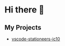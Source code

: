 # Hi there 👋
## My Projects
 - [vscode-stationeers-ic10](https://marketplace.visualstudio.com/items?itemName=Traineratwot.stationeers-ic10)

<!--
**Traineratwot/Traineratwot** is a ✨ _special_ ✨ repository because its `README.md` (this file) appears on your GitHub profile.

Here are some ideas to get you started:

- 🔭 I’m currently working on ...
- 🌱 I’m currently learning ...
- 👯 I’m looking to collaborate on ...
- 🤔 I’m looking for help with ...
- 💬 Ask me about ...
- 📫 How to reach me: ...
- 😄 Pronouns: ...
- ⚡ Fun fact: ...
-->
